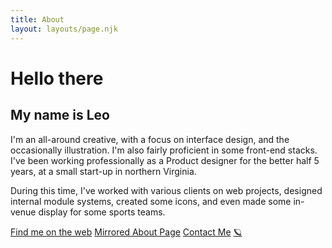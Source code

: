 ```yaml
---
title: About
layout: layouts/page.njk
---
```


# Hello there

## My name is Leo

I'm an all-around creative, with a focus on interface design, and the occasionally illustration. I'm also fairly proficient in some front-end stacks. I've been working professionally as a Product designer for the better half 5 years, at a small start-up in northern Virginia.

During this time, I've worked with various clients on web projects, designed internal module systems, created some icons, and even made some in-venue display for some sports teams.

<a class="lt-btn lt-btn-primary" href="//ltrdmrk.co/links" target="_blank" title="All Social Links">Find me on the web</a>
<a class="lt-btn lt-btn-default" href="//ltrdmrk.co/about" target="_blank" title="Same about me, different style">Mirrored About Page</a>
<a class="lt-btn lt-btn-default" href="//ltrdmrk.co/contact" target="_blank" title="Reach out and touch this button">Contact Me</a>
<a class="lt-btn lt-btn-default" href="//webring.ltrdmrk.co" target="_blank" title="👀">🪐</a>